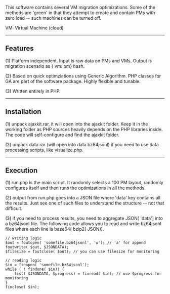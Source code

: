 
This software contains several VM migration optimizations. Some of the methods are 'green' in that they attempt to create and contain PMs with zero load -- such machines can be turned off.

VM: Virtual Machine (cloud)


-----------
Features
-----------

(1) Platform independent.  Input is raw data on PMs and VMs.  Output is migration scenario as { vm: pm} hash. 

(2) Based on quick optimziations using Generic Algorithm.  PHP classes for GA are part of the software package.  Highly flexible and tunable.

(3) Written entirely in PHP.


-----------
Installation
-----------

(1) unpack ajaxkit.rar, it will open into the ajaxkit folder. Keep it in the working folder as PHP sources heavily depends on the PHP libraries inside.  The code will self-configure and find the ajaxkit folder. 

(2) unpack data.rar (will open into data.bz64jsonl) if you need to use data processing scripts, like visualize.php.


-----------
Execution
-----------

(1) run.php is the main script.  It randomly selects a 100 PM layout, randomly configures itself and then runs the optimizations in all the methods. 

(2) output from run.php goes into a JSON file where 'data' key contains all the results.  Just see one of such files to understand the structure -- not that difficult. 

(3) if you need to process results, you need to aggregate JSON[ 'data'] into a bz64jsonl file. The following code allows you to read and write bz64jsonl files where each line is baze64( bzip2( JSON)).

	// writing logic
	$out = foutopen( 'somefile.bz64jsonl', 'w'); // 'a' for append
	foutwrite( $out, $JSONDATA);
	$filesize = foutclose( $out); // you can use filesize for monitoring
	
	// reading logic
	$in = finopen( 'somefile.bz64jsonl');
	while ( ! findone( $in)) {
		list( $JSONDATA, $progress) = finread( $in); // use $progress for monitoring
	}
	finclose( $in);
	

